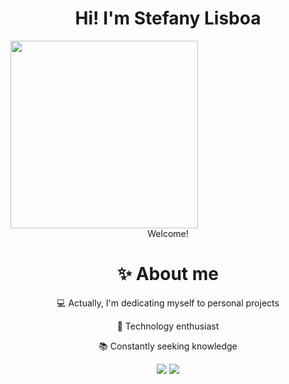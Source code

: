 ### <h1 align="center">Hi! I'm Stefany Lisboa</h1><center>
<div align="left">
  <span>
    <img width="300px" src="https://github.com/stefany-lisboa/stefany-lisboa/assets/62160445/fe2995f4-9165-4f33-9f5c-667357a9b40c">
  </span>
</div>
Welcome!

# ✨ About me
<p>💻 Actually, I'm dedicating myself to personal projects</p>
<p>🌱 Technology enthusiast</p>
<p>📚 Constantly seeking knowledge</p>

![](https://github-readme-stats.vercel.app/api?username=stefany-lisboa&theme=bear&hide_border=true&include_all_commits=false&count_private=false)
![](https://github-readme-streak-stats.herokuapp.com/?user=stefany-lisboa&theme=bear&hide_border=true)<br/>
